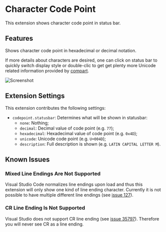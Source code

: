 Character Code Point
====================

This extension shows character code point in status bar.


## Features

Shows character code point in hexadecimal or decimal notation.

If more details about characters are desired, one can click on status bar to
quickly switch display style or double-clic to get get plenty more Unicode
related information provided by [compart](https://www.compart.com/en/unicode/).

![Screenshot](https://raw.githubusercontent.com/medo64/code-point/main/images/screenshot.gif)

## Extension Settings

This extension contributes the following settings:

* `codepoint.statusbar`: Determines what will be shown in statusbar:
  * `none`: Nothing;
  * `decimal`: Decimal value of code point (e.g. `77`);
  * `hexadecimal`: Hexadecimal value of code point (e.g. `0x4D`);
  * `unicode`: Unicode code point (e.g. `U+004D`);
  * `description`: Full description is shown (e.g. `LATIN CAPITAL LETTER M`).


## Known Issues

### Mixed Line Endings Are Not Supported

Visual Studio Code normalizes line endings upon load and thus this extension
will only show one kind of line ending character. Currently it is not possible
to have multiple different line endings (see [issue 127](https://github.com/Microsoft/vscode/issues/127)).

### CR Line Ending Is Not Supported

Visual Studio does not support CR line ending (see [issue 35797](https://github.com/Microsoft/vscode/issues/35797)).
Therefore you will never see CR as a line ending.
